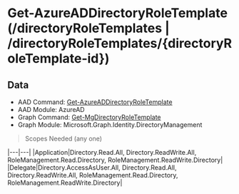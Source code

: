 # Get-AzureADDirectoryRoleTemplate (/directoryRoleTemplates | /directoryRoleTemplates/{directoryRoleTemplate-id})

## Data

+ AAD Command: [Get-AzureADDirectoryRoleTemplate](https://docs.microsoft.com/en-us/powershell/module/AzureAD/Get-AzureADDirectoryRoleTemplate)
+ AAD Module: AzureAD
+ Graph Command: [Get-MgDirectoryRoleTemplate](https://docs.microsoft.com/en-us/powershell/module/Microsoft.Graph.Identity.DirectoryManagement/Get-MgDirectoryRoleTemplate)
+ Graph Module: Microsoft.Graph.Identity.DirectoryManagement

> Scopes Needed (any one)

|---|---|
|Application|Directory.Read.All, Directory.ReadWrite.All, RoleManagement.Read.Directory, RoleManagement.ReadWrite.Directory|
|Delegate|Directory.AccessAsUser.All, Directory.Read.All, Directory.ReadWrite.All, RoleManagement.Read.Directory, RoleManagement.ReadWrite.Directory|

